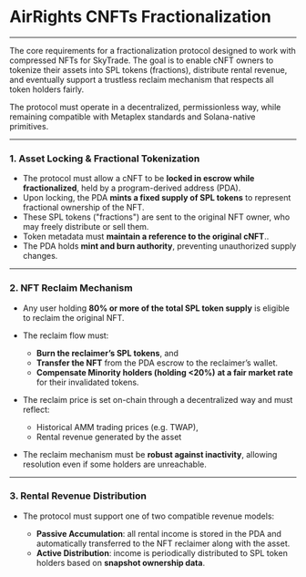 # **AirRights CNFTs Fractionalization**

---

The core requirements for a fractionalization protocol designed to work with compressed NFTs for SkyTrade. The goal is to enable cNFT owners to tokenize their assets into SPL tokens (fractions), distribute rental revenue, and eventually support a trustless reclaim mechanism that respects all token holders fairly.

The protocol must operate in a decentralized, permissionless way, while remaining compatible with Metaplex standards and Solana-native primitives.

---

### **1\. Asset Locking & Fractional Tokenization**

* The protocol must allow a cNFT to be **locked in escrow while fractionalized**, held by a program-derived address (PDA).  
* Upon locking, the PDA **mints a fixed supply of SPL tokens** to represent fractional ownership of the NFT.  
* These SPL tokens ("fractions") are sent to the original NFT owner, who may freely distribute or sell them.  
* Token metadata must **maintain a reference to the original cNFT**..  
* The PDA holds **mint and burn authority**, preventing unauthorized supply changes.

---

### **2\. NFT Reclaim Mechanism**

* Any user holding **80% or more of the total SPL token supply** is eligible to reclaim the original NFT.

* The reclaim flow must:

  * **Burn the reclaimer’s SPL tokens**, and  
  * **Transfer the NFT** from the PDA escrow to the reclaimer’s wallet.  
  * **Compensate Minority holders (holding \<20%)** **at a fair market rate** for their invalidated tokens.  
* The reclaim price is set on-chain through a decentralized way and must reflect:

  * Historical AMM trading prices (e.g. TWAP),  
  * Rental revenue generated by the asset  
* The reclaim mechanism must be **robust against inactivity**, allowing resolution even if some holders are unreachable.

---

### **3\. Rental Revenue Distribution**

* The protocol must support one of two compatible revenue models:

  * **Passive Accumulation**: all rental income is stored in the PDA and automatically transferred to the NFT reclaimer along with the asset.  
  * **Active Distribution**: income is periodically distributed to SPL token holders based on **snapshot ownership data**.
